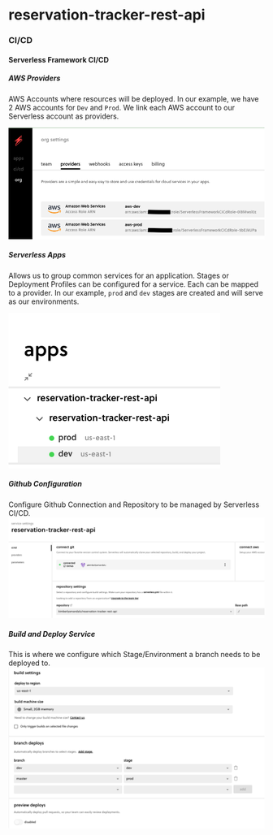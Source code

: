 # reservation-tracker-rest-api

### CI/CD
#### Serverless Framework CI/CD
##### AWS Providers
AWS Accounts where resources will be deployed. In our example, we have 2 AWS accounts for `Dev` and `Prod`.
We link each AWS account to our Serverless account as providers.

![AWS Providers](./readme_utils/cicd_aws_providers.png)

##### Serverless Apps
Allows us to group common services for an application.
Stages or Deployment Profiles can be configured for a service. Each can be mapped to a provider.
In our example, `prod` and `dev` stages are created and will serve as our environments.

![Serverless Apps](./readme_utils/apps_page.png)

##### Github Configuration
Configure Github Connection and Repository to be managed by Serverless CI/CD.
![Github](./readme_utils/cicd_git_config.png)

##### Build and Deploy Service
This is where we configure which Stage/Environment a branch needs to be deployed to.
![Build and Deploy](./readme_utils/cicd_build_deploy_config.png)